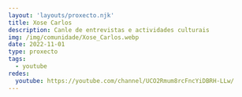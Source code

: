 ```yaml
---
layout: 'layouts/proxecto.njk'
title: Xose Carlos
description: Canle de entrevistas e actividades culturais
img: /img/comunidade/Xose_Carlos.webp
date: 2022-11-01
type: proxecto
tags:
  - youtube
redes:
  youtube: https://youtube.com/channel/UCO2Rmum8rcFncYiDBRH-LLw/
---
```

